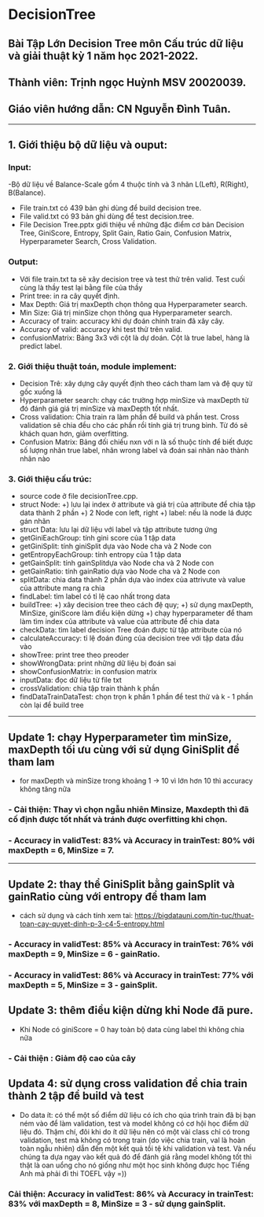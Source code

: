 # DecisionTree
## Bài Tập Lớn Decision Tree môn Cấu trúc dữ liệu và giải thuật kỳ 1 năm học 2021-2022.
## Thành viên: Trịnh ngọc Huỳnh MSV 20020039.
## Giáo viên hướng dẫn: CN Nguyễn Đình Tuân.
***
## 1. Giới thiệu bộ dữ liệu và ouput:
### Input:
-Bộ dữ liệu về Balance-Scale gồm 4 thuộc tính và 3 nhãn L(Left), R(Right), B(Balance).
- File train.txt có 439 bản ghi dùng để build decision tree.
- File valid.txt có 93 bản ghi dùng để test decision.tree.
- File Decision Tree.pptx giới thiệu về những đặc điểm cơ bản Decision Tree, GiniScore, Entropy, Split Gain, Ratio Gain, Confusion Matrix, Hyperparameter Search, Cross Validation.
### Output:
- Với file train.txt ta sẽ xây decision tree và test thử trên valid. Test cuối cùng là thầy test lại bằng file của thầy
- Print tree: in ra cây quyết định.
- Max Depth: Giá trị maxDepth chọn thông qua Hyperparameter search.
- Min Size: Giá trị minSize chọn thông qua Hyperparameter search.
- Accuracy of train: accuracy khi dự đoán chính train đã xây cây.
- Accuracy of valid: accuracy khi test thử trên valid.
- confusionMatrix: Bảng 3x3 với cột là dự doán. Cột là true label, hàng là predict label. 
### 2. Giới thiệu thuật toán, module implement:
- Decision Trê: xây dựng cây quyết định theo cách tham lam và đệ quy từ gốc xuống lá
- Hyperparameter search: chạy các trường hợp minSize và maxDepth từ đó đánh giá giá trị minSize và maxDepth tốt nhất.
- Cross validation: Chia train ra làm phần để build và phần test. Cross validation sẽ chia đều cho các phần rồi tính giá trị trung bình. Từ đó sẽ khách quan hơn, giảm overfitting.
- Confusion Matrix: Bảng đối chiếu nxn với n là số thuộc tính để biết được số lượng nhãn true label, nhãn wrong label và đoán sai nhãn nào thành nhãn nào
### 3. Giới thiệu cấu trúc:
- source code ở file decisionTree.cpp.
- struct Node: 
      +) lưu lại index ở attribute và giá trị của attribute để chia tập data thành 2 phần
      +) 2 Node con left, right
      +) label: nếu là node lá được gán nhãn
- struct Data: lưu lại dữ liệu với label và tập attribute tương ứng
- getGiniEachGroup: tính gini score của 1 tập data
- getGiniSplit: tính giniSplit dựa vào Node cha và 2 Node con
- getEntropyEachGroup: tính entropy của 1 tập data
- getGainSplit: tính gainSplitdựa vào Node cha và 2 Node con
- getGainRatio: tính gainRatio dựa vào Node cha và 2 Node con
- splitData: chia data thành 2 phần dựa vào index của attrivute và value của attribute mang ra chia
- findLabel: tìm label có tỉ lệ cao nhất trong data
- buildTree: 
       +) xây decision tree theo cách đệ quy;
       +) sử dụng maxDepth, MinSize, giniScore làm điều kiện dừng
       +) chạy hyperparameter để tham làm tìm index của attribute và value của attribute để chia data
 - checkData: tìm label decision Tree đoán được từ tập attribute của nó
 - calculateAccuracy: tỉ lệ đoán đúng của decision tree với tập data đầu vào
 - showTree: print tree theo preoder 
 - showWrongData: print những dữ liệu bị đoán sai
 - showConfusionMatrix: in confusion matrix
 - inputData: đọc dữ liệu từ file txt 
 - crossValidation: chia tập train thành k phần 
 - findDataTrainDataTest: chọn trọn k phần 1 phần để test thử và k - 1 phần còn lại để build tree
 ***
 ## Update 1: chạy Hyperparameter tìm minSize, maxDepth tối ưu cùng với sử dụng GiniSplit để tham lam
 - for maxDepth và minSize trong khoảng 1 -> 10 vì lớn hơn 10 thì accuracy không tăng nữa
 ### - Cải thiện: Thay vì chọn ngẫu nhiên Minsize, Maxdepth thì đã cố định được tốt nhất và tránh được overfitting khi chọn. 
 ### - Accuracy in validTest: 83% và Accuracy in trainTest: 80% với maxDepth = 6, MinSize = 7.
 ***
 ## Update 2: thay thể GiniSplit bằng gainSplit và gainRatio cùng với entropy để tham lam
 - cách sử dụng và cách tính xem tai: https://bigdatauni.com/tin-tuc/thuat-toan-cay-quyet-dinh-p-3-c4-5-entropy.html
 ###  - Accuracy in validTest: 85% và Accuracy in trainTest: 76% với maxDepth = 9, MinSize = 6 - gainRatio.
 ###  - Accuracy in validTest: 86% và Accuracy in trainTest: 77% với maxDepth = 5, MinSize = 3 - gainSplit.
 ## Update 3: thêm điều kiện dừng khi Node đã pure.
 - Khi Node có giniScore = 0 hay toàn bộ data cùng label thì không chia nữa
 ### - Cải thiện : Giảm độ cao của cây
 ## Updata 4: sử dụng cross validation để chia train thành 2 tập để build và test
 - Do data ít: có thể một số điểm dữ liệu có ích cho qúa trình train đã bị bạn ném vào để làm validation, test và model không có cơ hội học điểm dữ liệu đó. Thậm chí, đôi khi do ít dữ liệu nên có một vài class chỉ có trong validation, test mà không có trong train (do việc chia train, val là hoàn toàn ngẫu nhiên) dẫn đến một kết quả tồi tệ khi validation và test. Và nếu chúng ta dựa ngay vào kết quả đó để đánh giá rằng model không tốt thì thật là oan uổng cho nó giống như một học sinh không được học Tiếng Anh mà phải đi thi TOEFL vậy =))
 ### Cải thiện: Accuracy in validTest: 86% và Accuracy in trainTest: 83% với maxDepth = 8, MinSize = 3 - sử dụng gainSplit.
